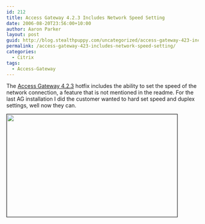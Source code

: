 ```yaml
---
id: 212
title: Access Gateway 4.2.3 Includes Network Speed Setting
date: 2006-08-20T23:56:00+10:00
author: Aaron Parker
layout: post
guid: http://blog.stealthpuppy.com/uncategorized/access-gateway-423-includes-network-speed-setting
permalink: /access-gateway-423-includes-network-speed-setting/
categories:
  - Citrix
tags:
  - Access-Gateway
---
```

The [Access Gateway 4.2.3](http://support.citrix.com/article/CTX108902) hotfix includes the ability to set the speed of the network connection, a feature that is not mentioned in the readme. For the last AG installation I did the customer wanted to hard set speed and duplex settings, well now they can.

<img border="1" width="447" src="{{site.baseurl}}/media/2006/08/1000.14.26.AccessGateway.png" height="269" style="width: 447px; height: 269px" />